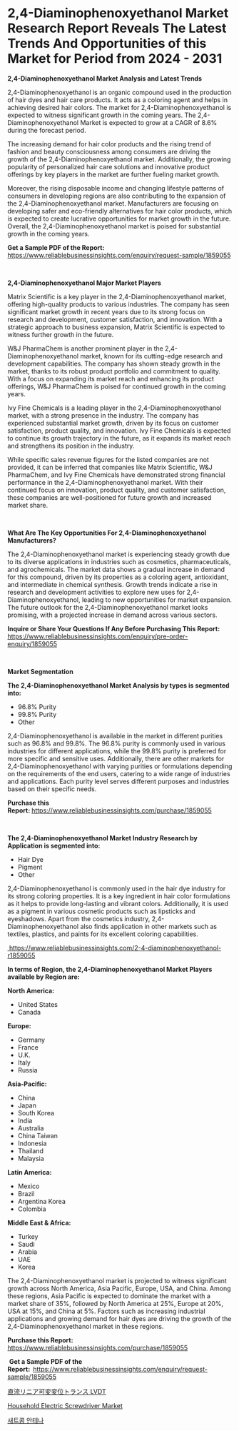 <p><h1>2,4-Diaminophenoxyethanol Market Research Report Reveals The Latest Trends And Opportunities of this Market for Period from 2024 - 2031</h1></p><p><strong>2,4-Diaminophenoxyethanol Market Analysis and Latest Trends</strong></p>
<p><p>2,4-Diaminophenoxyethanol is an organic compound used in the production of hair dyes and hair care products. It acts as a coloring agent and helps in achieving desired hair colors. The market for 2,4-Diaminophenoxyethanol is expected to witness significant growth in the coming years. The 2,4-Diaminophenoxyethanol Market is expected to grow at a CAGR of 8.6% during the forecast period.</p><p>The increasing demand for hair color products and the rising trend of fashion and beauty consciousness among consumers are driving the growth of the 2,4-Diaminophenoxyethanol market. Additionally, the growing popularity of personalized hair care solutions and innovative product offerings by key players in the market are further fueling market growth.</p><p>Moreover, the rising disposable income and changing lifestyle patterns of consumers in developing regions are also contributing to the expansion of the 2,4-Diaminophenoxyethanol market. Manufacturers are focusing on developing safer and eco-friendly alternatives for hair color products, which is expected to create lucrative opportunities for market growth in the future. Overall, the 2,4-Diaminophenoxyethanol market is poised for substantial growth in the coming years.</p></p>
<p><strong>Get a Sample PDF of the Report:&nbsp;</strong> <a href="https://www.reliablebusinessinsights.com/enquiry/request-sample/1859055">https://www.reliablebusinessinsights.com/enquiry/request-sample/1859055</a></p>
<p>&nbsp;</p>
<p><strong>2,4-Diaminophenoxyethanol Major Market Players</strong></p>
<p><p>Matrix Scientific is a key player in the 2,4-Diaminophenoxyethanol market, offering high-quality products to various industries. The company has seen significant market growth in recent years due to its strong focus on research and development, customer satisfaction, and innovation. With a strategic approach to business expansion, Matrix Scientific is expected to witness further growth in the future.</p><p>W&J PharmaChem is another prominent player in the 2,4-Diaminophenoxyethanol market, known for its cutting-edge research and development capabilities. The company has shown steady growth in the market, thanks to its robust product portfolio and commitment to quality. With a focus on expanding its market reach and enhancing its product offerings, W&J PharmaChem is poised for continued growth in the coming years.</p><p>Ivy Fine Chemicals is a leading player in the 2,4-Diaminophenoxyethanol market, with a strong presence in the industry. The company has experienced substantial market growth, driven by its focus on customer satisfaction, product quality, and innovation. Ivy Fine Chemicals is expected to continue its growth trajectory in the future, as it expands its market reach and strengthens its position in the industry.</p><p>While specific sales revenue figures for the listed companies are not provided, it can be inferred that companies like Matrix Scientific, W&J PharmaChem, and Ivy Fine Chemicals have demonstrated strong financial performance in the 2,4-Diaminophenoxyethanol market. With their continued focus on innovation, product quality, and customer satisfaction, these companies are well-positioned for future growth and increased market share.</p></p>
<p>&nbsp;</p>
<p><strong>What Are The Key Opportunities For 2,4-Diaminophenoxyethanol Manufacturers?</strong></p>
<p><p>The 2,4-Diaminophenoxyethanol market is experiencing steady growth due to its diverse applications in industries such as cosmetics, pharmaceuticals, and agrochemicals. The market data shows a gradual increase in demand for this compound, driven by its properties as a coloring agent, antioxidant, and intermediate in chemical synthesis. Growth trends indicate a rise in research and development activities to explore new uses for 2,4-Diaminophenoxyethanol, leading to new opportunities for market expansion. The future outlook for the 2,4-Diaminophenoxyethanol market looks promising, with a projected increase in demand across various sectors.</p></p>
<p><strong>Inquire or Share Your Questions If Any Before Purchasing This Report:</strong> <a href="https://www.reliablebusinessinsights.com/enquiry/pre-order-enquiry/1859055">https://www.reliablebusinessinsights.com/enquiry/pre-order-enquiry/1859055</a></p>
<p>&nbsp;</p>
<p><strong>Market Segmentation</strong></p>
<p><strong>The 2,4-Diaminophenoxyethanol Market Analysis by types is segmented into:</strong></p>
<p><ul><li>96.8% Purity</li><li>99.8% Purity</li><li>Other</li></ul></p>
<p><p>2,4-Diaminophenoxyethanol is available in the market in different purities such as 96.8% and 99.8%. The 96.8% purity is commonly used in various industries for different applications, while the 99.8% purity is preferred for more specific and sensitive uses. Additionally, there are other markets for 2,4-Diaminophenoxyethanol with varying purities or formulations depending on the requirements of the end users, catering to a wide range of industries and applications. Each purity level serves different purposes and industries based on their specific needs.</p></p>
<p><strong>Purchase this Report:&nbsp;</strong><a href="https://www.reliablebusinessinsights.com/purchase/1859055">https://www.reliablebusinessinsights.com/purchase/1859055</a></p>
<p>&nbsp;</p>
<p><strong>The 2,4-Diaminophenoxyethanol Market Industry Research by Application is segmented into:</strong></p>
<p><ul><li>Hair Dye</li><li>Pigment</li><li>Other</li></ul></p>
<p><p>2,4-Diaminophenoxyethanol is commonly used in the hair dye industry for its strong coloring properties. It is a key ingredient in hair color formulations as it helps to provide long-lasting and vibrant colors. Additionally, it is used as a pigment in various cosmetic products such as lipsticks and eyeshadows. Apart from the cosmetics industry, 2,4-Diaminophenoxyethanol also finds application in other markets such as textiles, plastics, and paints for its excellent coloring capabilities.</p></p>
<p><a href="https://www.reliablebusinessinsights.com/2-4-diaminophenoxyethanol-r1859055">&nbsp;https://www.reliablebusinessinsights.com/2-4-diaminophenoxyethanol-r1859055</a></p>
<p><strong>In terms of Region, the 2,4-Diaminophenoxyethanol Market Players available by Region are:</strong></p>
<p>
    <p> <strong> North America: </strong>
        <ul>
            <li>United States</li>
            <li>Canada</li>
        </ul>
        </p> 
    <p> <strong> Europe: </strong>
        <ul>
            <li>Germany</li>
            <li>France</li>
            <li>U.K.</li>
            <li>Italy</li>
            <li>Russia</li>
        </ul>
        </p> 
    <p> <strong> Asia-Pacific: </strong>
        <ul>
            <li>China</li>
            <li>Japan</li>
            <li>South Korea</li>
            <li>India</li>
            <li>Australia</li>
            <li>China Taiwan</li>
            <li>Indonesia</li>
            <li>Thailand</li>
            <li>Malaysia</li>
        </ul>
        </p> 
    <p> <strong> Latin America: </strong>
        <ul>
            <li>Mexico</li>
            <li>Brazil</li>
            <li>Argentina Korea</li>
            <li>Colombia</li>
        </ul>
        </p> 
    <p> <strong> Middle East & Africa: </strong>
        <ul>
            <li>Turkey</li>
            <li>Saudi</li>
            <li>Arabia</li>
            <li>UAE</li>
            <li>Korea</li>
        </ul>
    </p>
    </p>
<p><p>The 2,4-Diaminophenoxyethanol market is projected to witness significant growth across North America, Asia Pacific, Europe, USA, and China. Among these regions, Asia Pacific is expected to dominate the market with a market share of 35%, followed by North America at 25%, Europe at 20%, USA at 15%, and China at 5%. Factors such as increasing industrial applications and growing demand for hair dyes are driving the growth of the 2,4-Diaminophenoxyethanol market in these regions.</p></p>
<p><strong>Purchase this Report: </strong><a href="https://www.reliablebusinessinsights.com/purchase/1859055">https://www.reliablebusinessinsights.com/purchase/1859055</a></p>
<p>&nbsp;<strong>Get a Sample PDF of the Report:&nbsp;&nbsp;</strong><a href="https://www.reliablebusinessinsights.com/enquiry/request-sample/1859055">https://www.reliablebusinessinsights.com/enquiry/request-sample/1859055</a></p>
<p><strong></strong></p>
<p><p><a href="https://github.com/DayanaRunolfsdottir/Market-Research-Report-List-1/blob/main/5340081124411.md">直流リニア可変変位トランス LVDT</a></p><p><a href="https://github.com/DarrenSipes1990/Market-Research-Report-List-1/blob/main/household-electric-screwdriver-market.md">Household Electric Screwdriver Market</a></p><p><a href="https://github.com/OliverBarry1954/Market-Research-Report-List-1/blob/main/4252523122453.md">새트콤 안테나</a></p></p>